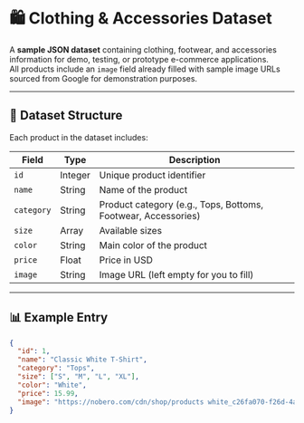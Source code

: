 # 🛍️ Clothing & Accessories Dataset

A **sample JSON dataset** containing clothing, footwear, and accessories information for demo, testing, or prototype e-commerce applications.  
All products include an `image` field already filled with sample image URLs sourced from Google for demonstration purposes.

---

## 📂 Dataset Structure

Each product in the dataset includes:

| Field      | Type    | Description                                                   |
| ---------- | ------- | ------------------------------------------------------------- |
| `id`       | Integer | Unique product identifier                                     |
| `name`     | String  | Name of the product                                           |
| `category` | String  | Product category (e.g., Tops, Bottoms, Footwear, Accessories) |
| `size`     | Array   | Available sizes                                               |
| `color`    | String  | Main color of the product                                     |
| `price`    | Float   | Price in USD                                                  |
| `image`    | String  | Image URL (left empty for you to fill)                        |

---

## 📊 Example Entry

```json
{
  "id": 1,
  "name": "Classic White T-Shirt",
  "category": "Tops",
  "size": ["S", "M", "L", "XL"],
  "color": "White",
  "price": 15.99,
  "image": "https://nobero.com/cdn/shop/products white_c26fa070-f26d-4a2f-ba1e-66d2b17a2508.jpg?v=1711979035"
}
```
